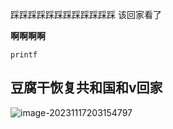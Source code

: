 踩踩踩踩踩踩踩踩踩踩踩踩  该回家看了

**啊啊啊啊**

`printf`

## 豆腐干恢复共和国和v回家

![image-20231117203154797](https://raw.githubusercontent.com/mianmian11111/NLP__01/main/nte.mdimage-20231117203154797.png)


